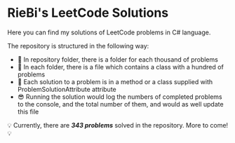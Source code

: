 # RieBi's LeetCode Solutions
Here you can find my solutions of LeetCode problems in C# language.

The repository is structured in the following way:
- :briefcase: In repository folder, there is a folder for each thousand of problems
- :file_folder: In each folder, there is a file which contains a class with a hundred of problems
- :paperclip: Each solution to a problem is in a method or a class supplied with ProblemSolutionAttribute attribute
- :sunglasses: Running the solution would log the numbers of completed problems to the console, and the total number of them, and would as well update this file

:bulb: Currently, there are ***343 problems*** solved in the repository. More to come! :bulb:
